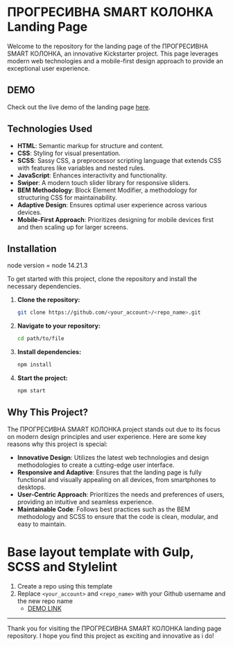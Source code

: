 # ПРОГРЕСИВНА SMART КОЛОНКА Landing Page

Welcome to the repository for the landing page of the ПРОГРЕСИВНА SMART КОЛОНКА, an innovative Kickstarter project. 
This page leverages modern web technologies and a mobile-first design approach to provide an exceptional user experience.


## DEMO

Check out the live demo of the landing page [here](https://hotabu4.github.io/landing_kickstarter/).

## Technologies Used

- **HTML**: Semantic markup for structure and content.
- **CSS**: Styling for visual presentation.
- **SCSS**: Sassy CSS, a preprocessor scripting language that extends CSS with features like variables and nested rules.
- **JavaScript**: Enhances interactivity and functionality.
- **Swiper**: A modern touch slider library for responsive sliders.
- **BEM Methodology**: Block Element Modifier, a methodology for structuring CSS for maintainability.
- **Adaptive Design**: Ensures optimal user experience across various devices.
- **Mobile-First Approach**: Prioritizes designing for mobile devices first and then scaling up for larger screens.

## Installation

node version = node 14.21.3

To get started with this project, clone the repository and install the necessary dependencies.

1. **Clone the repository:**

    ```bash
    git clone https://github.com/<your_account>/<repo_name>.git
    ```

2. **Navigate to your repository:**

    ```bash
    cd path/to/file
    ```

3. **Install dependencies:**

    ```bash
    npm install
    ```

4. **Start the project:**

    ```bash
    npm start
    ```
## Why This Project?

The ПРОГРЕСИВНА SMART КОЛОНКА project stands out due to its focus on modern design principles and user experience. Here are some key reasons why this project is special:

- **Innovative Design**: Utilizes the latest web technologies and design methodologies to create a cutting-edge user interface.
- **Responsive and Adaptive**: Ensures that the landing page is fully functional and visually appealing on all devices, from smartphones to desktops.
- **User-Centric Approach**: Prioritizes the needs and preferences of users, providing an intuitive and seamless experience.
- **Maintainable Code**: Follows best practices such as the BEM methodology and SCSS to ensure that the code is clean, modular, and easy to maintain.


# Base layout template with Gulp, SCSS and Stylelint
1. Create a repo using this template
1. Replace `<your_account>` and `<repo_name>` with your Github username and the new repo name
    - [DEMO LINK](https://<your_account>.github.io/<repo_name>/)

---

Thank you for visiting the ПРОГРЕСИВНА SMART КОЛОНКА landing page repository. I hope you find this project as exciting and innovative as i do!
